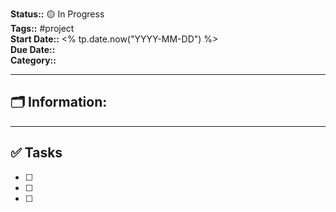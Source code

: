 **Status::** 🟡 In Progress  
**Tags::** #project  
**Start Date::** <% tp.date.now("YYYY-MM-DD") %>  
**Due Date::**  
**Category::** 

---

## 🗂️ Information:


---

## ✅ Tasks
- [ ] 
- [ ] 
- [ ] 